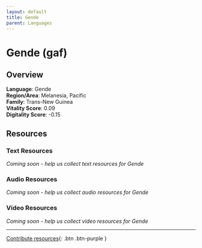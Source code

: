 ```yaml
---
layout: default
title: Gende
parent: Languages
---
```


# Gende (gaf)

## Overview

**Language**: Gende  
**Region/Area**: Melanesia, Pacific  
**Family**: Trans-New Guinea  
**Vitality Score**: 0.09  
**Digitality Score**: -0.15  

## Resources

### Text Resources
*Coming soon - help us collect text resources for Gende*

### Audio Resources
*Coming soon - help us collect audio resources for Gende*

### Video Resources
*Coming soon - help us collect video resources for Gende*

---

[Contribute resources](https://fairtrain.github.io/){: .btn .btn-purple }
